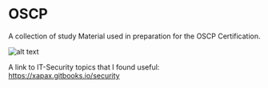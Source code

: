 # OSCP
A collection of study Material used in preparation for the OSCP Certification.

![alt text](https://raw.githubusercontent.com/happy05dz/Batch-Script-Collection/master/_images/banner.gif)



A link to IT-Security topics that I found useful: https://xapax.gitbooks.io/security
